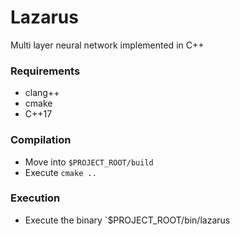 # Lazarus
Multi layer neural network implemented in C++

### Requirements
- clang++
- cmake
- C++17

### Compilation
- Move into `$PROJECT_ROOT/build`
- Execute `cmake ..`

### Execution
- Execute the binary `$PROJECT_ROOT/bin/lazarus
